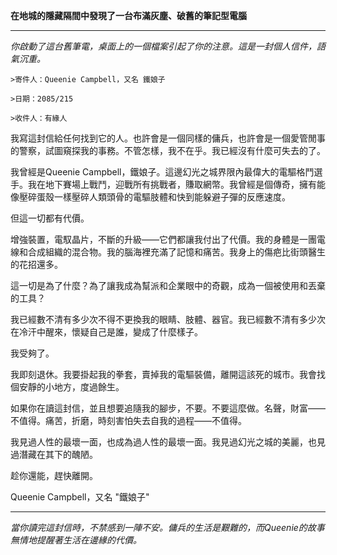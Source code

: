 **在地城的隱藏隔間中發現了一台布滿灰塵、破舊的筆記型電腦**

---

_你啟動了這台舊筆電，桌面上的一個檔案引起了你的注意。這是一封個人信件，語氣沉重。_

`>寄件人：Queenie Campbell，又名 鐵娘子`

`>日期：2085/215`

`>收件人：有緣人`

我寫這封信給任何找到它的人。也許會是一個同樣的傭兵，也許會是一個愛管閒事的警察，試圖窺探我的事務。不管怎樣，我不在乎。我已經沒有什麼可失去的了。

我曾經是Queenie Campbell，鐵娘子。這邊幻光之城界限內最偉大的電驅格鬥選手。我在地下賽場上戰鬥，迎戰所有挑戰者，賺取網幣。我曾經是個傳奇，擁有能像壓碎蛋殼一樣壓碎人類頭骨的電驅肢體和快到能躲避子彈的反應速度。

但這一切都有代價。

增強裝置，電馭晶片，不斷的升級——它們都讓我付出了代價。我的身體是一團電線和合成組織的混合物。我的腦海裡充滿了記憶和痛苦。我身上的傷疤比街頭醫生的花招還多。

這一切是為了什麼？為了讓我成為幫派和企業眼中的奇觀，成為一個被使用和丟棄的工具？

我已經數不清有多少次不得不更換我的眼睛、肢體、器官。我已經數不清有多少次在冷汗中醒來，懷疑自己是誰，變成了什麼樣子。

我受夠了。

我即刻退休。我要掛起我的拳套，賣掉我的電驅裝備，離開這該死的城市。我會找個安靜的小地方，度過餘生。

如果你在讀這封信，並且想要追隨我的腳步，不要。不要這麼做。名聲，財富——不值得。痛苦，折磨，時刻害怕失去自我的過程——不值得。

我見過人性的最壞一面，也成為過人性的最壞一面。我見過幻光之城的美麗，也見過潛藏在其下的醜陋。

趁你還能，趕快離開。

Queenie Campbell，又名 "鐵娘子"

---

_當你讀完這封信時，不禁感到一陣不安。傭兵的生活是艱難的，而Queenie的故事無情地提醒著生活在邊緣的代價。_
